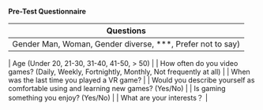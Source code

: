 **Pre-Test Questionnaire**

| Questions                                                     |
| ------------------------------------------------------------- |
| Gender Man, Woman, Gender diverse, \*\*\*, Prefer not to say) |

| Age
(Under 20, 21-30, 31-40, 41-50, > 50) |
| How often do you video games? (Daily, Weekly, Fortnightly, Monthly, Not frequently at all) |
| When was the last time you played a VR game? <!--  Can explain this --> |
| Would you describe yourself as comfortable using and learning new games? (Yes/No) |
| Is gaming something you enjoy? (Yes/No) <!--  Can explain this --> |
| What are your interests？<!--  Can explain this --> |
